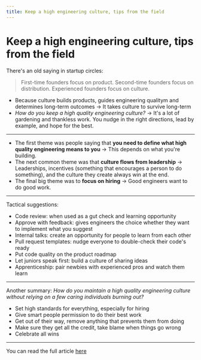 ```yaml
---
title: Keep a high engineering culture, tips from the field
---
```


# Keep a high engineering culture, tips from the field

There's an old saying in startup circles:
> First-time founders focus on product. Second-time founders focus on distribution. Experienced founders focus on culture.

- Because culture builds products, guides engineering qualitym and determines long-term outcomes &rarr; It takes culture to survive long-term
- <i> How do you keep a high quality engineering culture?</i> &rarr; It's a lot of gardening and thankless work. You nudge in the right directions, lead by example, and hope for the best.

---

- The first theme was people saying that <b>you need to define what high quality engineering means to you</b> &rarr; This depends on what you're building.
- The next common theme was that <b>culture flows from leadership</b> &rarr; Leaderships, incentives (something that encourages a person to do something), and the culture they create always win at the end.
- The final big theme was to <b>focus on hiring</b> &rarr; Good engineers want to do good work.

---

Tactical suggestions:
- Code review: when used as a gut check and learning opportunity
- Approve with feedback: gives engineers the choice whether they want to implement what you suggest
- Internal talks: create an opportunity for people to learn from each other
- Pull request templates: nudge everyone to double-check their code's ready
- Put code quality on the product roadmap
- Let juniors speak first: build a culture of sharing ideas
- Apprenticeship: pair newbies with experienced pros and watch them learn

---

Another summary: <i> How do you maintain a high quality engineering culture without relying on a few caring individuals burning out?</i>
- Set high standards for everything, especially for hiring
- Give smart people permission to do their best work
- Get out of their way, remove anything that prevents them from doing
- Make sure they get all the credit, take blame when things go wrong
- Celebrate all wins

---

You can read the full article [here](https://swizec.com/blog/keeping-a-high-engineering-culture-tips-from-the-field/)
